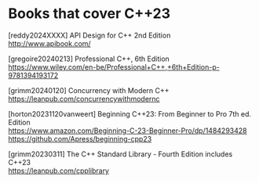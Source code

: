# Books that cover C++23

[reddy2024XXXX] API Design for C++ 2nd Edition  
<http://www.apibook.com/>

[gregoire20240213] Professional C++, 6th Edition  
<https://www.wiley.com/en-be/Professional+C++,+6th+Edition-p-9781394193172>

[grimm20240120] Concurrency with Modern C++  
<https://leanpub.com/concurrencywithmodernc>

[horton20231120vanweert] Beginning C++23: From Beginner to Pro 7th ed. Edition  
<https://www.amazon.com/Beginning-C-23-Beginner-Pro/dp/1484293428>  
<https://github.com/Apress/beginning-cpp23>

[grimm20230311] The C++ Standard Library - Fourth Edition includes C++23  
<https://leanpub.com/cpplibrary>
